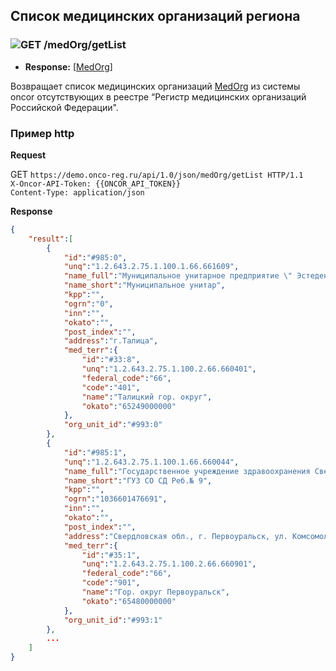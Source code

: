 ## Список медицинских организаций региона

### ![GET](../../../../img/get.png) /medOrg/getList
* **Response:** [[MedOrg](../../../../types/types.md#com.siams.med.api.MedOrg)]

Возвращает список медицинских организаций [MedOrg](../../../../types/types.md#com.siams.med.api.MedOrg) из системы oncor отсутствующих в реестре 
“Регистр медицинских организаций Российской Федерации".



### Пример http
**Request**  

GET `https://demo.onco-reg.ru/api/1.0/json/medOrg/getList HTTP/1.1`  
`X-Oncor-API-Token: {{ONCOR_API_TOKEN}}`  
`Content-Type: application/json`

**Response**

```json
{
    "result":[
        {
            "id":"#985:0",
            "unq":"1.2.643.2.75.1.100.1.66.661609",
            "name_full":"Муниципальное унитарное предприятие \" Эстедент \"",
            "name_short":"Муниципальное унитар",
            "kpp":"",
            "ogrn":"0",
            "inn":"",
            "okato":"",
            "post_index":"",
            "address":"г.Талица",
            "med_terr":{
                "id":"#33:8",
                "unq":"1.2.643.2.75.1.100.2.66.660401",
                "federal_code":"66",
                "code":"401",
                "name":"Талицкий гор. округ",
                "okato":"65249000000"
            },
            "org_unit_id":"#993:0"
        },
        {
            "id":"#985:1",
            "unq":"1.2.643.2.75.1.100.1.66.660044",
            "name_full":"Государственное учреждение здравоохранения Свердл. обл.\"Специализированный дом ребенка №9\"",
            "name_short":"ГУЗ СО СД Реб.№ 9",
            "kpp":"",
            "ogrn":"1036601476691",
            "inn":"",
            "okato":"",
            "post_index":"",
            "address":"Свердловская обл., г. Первоуральск, ул. Комсомольская, 9\"А\"",
            "med_terr":{
                "id":"#35:1",
                "unq":"1.2.643.2.75.1.100.2.66.660901",
                "federal_code":"66",
                "code":"901",
                "name":"Гор. округ Первоуральск",
                "okato":"65480000000"
            },
            "org_unit_id":"#993:1"
        },
        ...
    ]
}
```